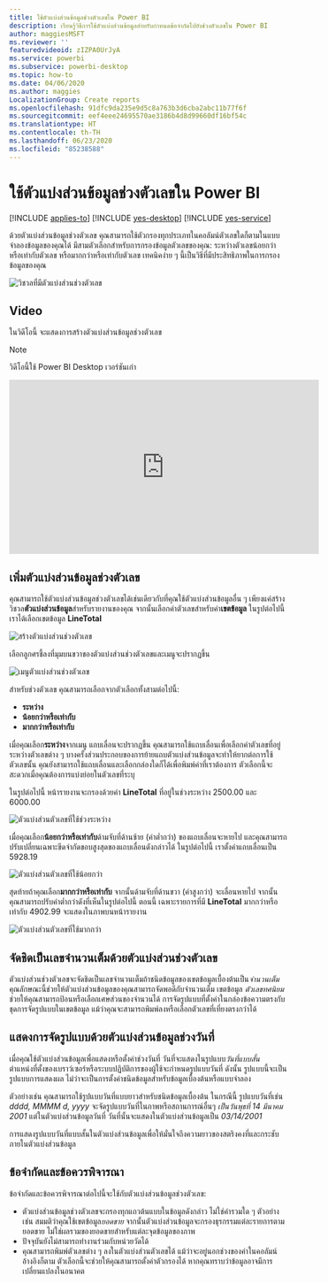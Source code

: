 ```yaml
---
title: ใช้ตัวแบ่งส่วนข้อมูลช่วงตัวเลขใน Power BI
description: เรียนรู้วิธีการใช้ตัวแบ่งส่วนข้อมูลสำหรับกำหนดข้อจำกัดไปยังช่วงตัวเลขใน Power BI
author: maggiesMSFT
ms.reviewer: ''
featuredvideoid: zIZPA0UrJyA
ms.service: powerbi
ms.subservice: powerbi-desktop
ms.topic: how-to
ms.date: 04/06/2020
ms.author: maggies
LocalizationGroup: Create reports
ms.openlocfilehash: 91dfc9da235e9d5c8a763b3d6cba2abc11b77f6f
ms.sourcegitcommit: eef4eee24695570ae3186b4d8d99660df16bf54c
ms.translationtype: HT
ms.contentlocale: th-TH
ms.lasthandoff: 06/23/2020
ms.locfileid: "85238588"
---
```

# <a name="use-the-numeric-range-slicer-in-power-bi"></a>ใช้ตัวแบ่งส่วนข้อมูลช่วงตัวเลขใน Power BI

[!INCLUDE [applies-to](../includes/applies-to.md)] [!INCLUDE [yes-desktop](../includes/yes-desktop.md)] [!INCLUDE [yes-service](../includes/yes-service.md)]

ด้วยตัวแบ่งส่วนข้อมูลช่วงตัวเลข คุณสามารถใช้ตัวกรองทุกประเภทในคอลัมน์ตัวเลขใดก็ตามในแบบจำลองข้อมูลของคุณได้ มีสามตัวเลือกสำหรับการกรองข้อมูลตัวเลขของคุณ: ระหว่างตัวเลขน้อยกว่าหรือเท่ากับตัวเลข หรือมากกว่าหรือเท่ากับตัวเลข เทคนิคง่าย ๆ นี้เป็นวิธีที่มีประสิทธิภาพในการกรองข้อมูลของคุณ

![วิชวลที่มีตัวแบ่งส่วนช่วงตัวเลข](media/desktop-slicer-numeric-range/desktop-slicer-numeric-range-0.png)

## <a name="video"></a>Video

ในวิดีโอนี้ จะแสดงการสร้างตัวแบ่งส่วนข้อมูลช่วงตัวเลข

> [!NOTE]
> วิดีโอนี้ใช้ Power BI Desktop เวอร์ชันเก่า

<iframe width="560" height="315" src="https://www.youtube.com/embed/zIZPA0UrJyA" frameborder="0" allowfullscreen></iframe> 


## <a name="add-a-numeric-range-slicer"></a>เพิ่มตัวแบ่งส่วนข้อมูลช่วงตัวเลข

คุณสามารถใช้ตัวแบ่งส่วนข้อมูลช่วงตัวเลขได้เช่นเดียวกับที่คุณใช้ตัวแบ่งส่วนข้อมูลอื่น ๆ เพียงแค่สร้างวิชวล**ตัวแบ่งส่วนข้อมูล**สำหรับรายงานของคุณ จากนั้นเลือกค่าตัวเลขสำหรับค่า**เขตข้อมูล** ในรูปต่อไปนี้ เราได้เลือกเขตข้อมูล **LineTotal**

![สร้างตัวแบ่งส่วนช่วงตัวเลข](media/desktop-slicer-numeric-range/desktop-slicer-numeric-range-1-create.png)

เลือกลูกศรชี้ลงที่มุมบนขวาของตัวแบ่งส่วนช่วงตัวเลขและเมนูจะปรากฏขึ้น

![เมนูตัวแบ่งส่วนช่วงตัวเลข](media/desktop-slicer-numeric-range/desktop-slicer-numeric-range-2-between.png)

สำหรับช่วงตัวเลข คุณสามารถเลือกจากตัวเลือกทั้งสามต่อไปนี้:

* **ระหว่าง**
* **น้อยกว่าหรือเท่ากับ**
* **มากกว่าหรือเท่ากับ**

เมื่อคุณเลือก**ระหว่าง**จากเมนู แถบเลื่อนจะปรากฏขึ้น คุณสามารถใช้แถบเลื่อนเพื่อเลือกค่าตัวเลขที่อยู่ระหว่างตัวเลขต่าง ๆ บางครั้งส่วนประกอบของการย้ายแถบตัวแบ่งส่วนข้อมูลจะทำให้ยากต่อการใช้ตัวเลขนั้น คุณยังสามารถใช้แถบเลื่อนและเลือกกล่องใดก็ได้เพื่อพิมพ์ค่าที่เราต้องการ ตัวเลือกนี้จะสะดวกเมื่อคุณต้องการแบ่งย่อยในตัวเลขที่ระบุ

ในรูปต่อไปนี้ หน้ารายงานจะกรองด้วยค่า **LineTotal** ที่อยู่ในช่วงระหว่าง 2500.00 และ 6000.00

![ตัวแบ่งส่วนตัวเลขที่ใช้ช่วงระหว่าง](media/desktop-slicer-numeric-range/desktop-slicer-numeric-range-3-between-range.png)

เมื่อคุณเลือก**น้อยกว่าหรือเท่ากับ**ด้ามจับที่ด้านซ้าย (ค่าต่ำกว่า) ของแถบเลื่อนจะหายไป และคุณสามารถปรับเปลี่ยนเฉพาะขีดจำกัดขอบสูงสุดของแถบเลื่อนดังกล่าวได้ ในรูปต่อไปนี้ เราตั้งค่าแถบเลื่อนเป็น 5928.19

![ตัวแบ่งส่วนตัวเลขที่ใช้น้อยกว่า](media/desktop-slicer-numeric-range/desktop-slicer-numeric-range-4-less-than.png)

สุดท้ายถ้าคุณเลือก**มากกว่าหรือเท่ากับ** จากนั้นด้ามจับที่ด้านขวา (ค่าสูงกว่า) จะเลื่อนหายไป จากนั้นคุณสามารถปรับค่าต่ำกว่าดังที่เห็นในรูปต่อไปนี้ ตอนนี้ เฉพาะรายการที่มี **LineTotal** มากกว่าหรือเท่ากับ 4902.99 จะแสดงในภาพบนหน้ารายงาน

![ตัวแบ่งส่วนตัวเลขที่ใช้มากกว่า](media/desktop-slicer-numeric-range/desktop-slicer-numeric-range-5-greater-than.png)

## <a name="snap-to-whole-numbers-with-the-numeric-range-slicer"></a>จัดชิดเป็นเลขจำนวนเต็มด้วยตัวแบ่งส่วนช่วงตัวเลข

ตัวแบ่งส่วนช่วงตัวเลขจะจัดชิดเป็นเลขจำนวนเต็มถ้าชนิดข้อมูลของเขตข้อมูลเบื้องต้นเป็น*จำนวนเต็ม* คุณลักษณะนี้ช่วยให้ตัวแบ่งส่วนข้อมูลของคุณสามารถจัดพอดีกับจำนวนเต็ม เขตข้อมูล *ตัวเลขทศนิยม* ช่วยให้คุณสามารถป้อนหรือเลือกเศษส่วนของจำนวนได้ การจัดรูปแบบที่ตั้งค่าในกล่องข้อความตรงกับชุดการจัดรูปแบบในเขตข้อมูล แม้ว่าคุณจะสามารถพิมพ์ลงหรือเลือกตัวเลขที่เที่ยงตรงกว่าได้

## <a name="display-formatting-with-the-date-range-slicer"></a>แสดงการจัดรูปแบบด้วยตัวแบ่งส่วนข้อมูลช่วงวันที่

เมื่อคุณใช้ตัวแบ่งส่วนข้อมูลเพื่อแสดงหรือตั้งค่าช่วงวันที่ วันที่จะแสดงในรูปแบบ*วันที่แบบสั้น* ตำแหน่งที่ตั้งของเบราว์เซอร์หรือระบบปฏิบัติการของผู้ใช้จะกำหนดรูปแบบวันที่ ดังนั้น รูปแบบนี้จะเป็นรูปแบบการแสดงผล ไม่ว่าจะเป็นการตั้งค่าชนิดข้อมูลสำหรับข้อมูลเบื้องต้นหรือแบบจำลอง

ตัวอย่างเช่น คุณสามารถใช้รูปแบบวันที่แบบยาวสำหรับชนิดข้อมูลเบื้องต้น ในกรณีนี้ รูปแบบวันที่เช่น  *dddd, MMMM d, yyyy* จะจัดรูปแบบวันที่ในภาพหรือสถานการณ์อื่นๆ *เป็นวันพุธที่ 14 มีนาคม 2001* แต่ในตัวแบ่งส่วนข้อมูลวันที่ วันที่นั้นจะแสดงในตัวแบ่งส่วนข้อมูลเป็น *03/14/2001*

การแสดงรูปแบบวันที่แบบสั้นในตัวแบ่งส่วนข้อมูลเพื่อให้มั่นใจถึงความยาวของสตริงคงที่และกระชับภายในตัวแบ่งส่วนข้อมูล

## <a name="limitations-and-considerations"></a>ข้อจำกัดและข้อควรพิจารณา

ข้อจำกัดและข้อควรพิจารณาต่อไปนี้จะใช้กับตัวแบ่งส่วนข้อมูลช่วงตัวเลข:

* ตัวแบ่งส่วนข้อมูลช่วงตัวเลขจะกรองทุกแถวต้นแบบในข้อมูลดังกล่าว ไม่ใช่ค่ารวมใด ๆ ตัวอย่างเช่น สมมติว่าคุณใช้เขตข้อมูล*ยอดขาย* จากนั้นตัวแบ่งส่วนข้อมูลจะกรองธุรกรรมแต่ละรายการตามยอดขาย ไม่ใช่ผลรวมของยอดขายสำหรับแต่ละจุดข้อมูลของภาพ
* ปัจจุบันยังไม่สามารถทำงานร่วมกับหน่วยวัดได้
* คุณสามารถพิมพ์ตัวเลขต่าง ๆ ลงในตัวแบ่งส่วนตัวเลขได้ แม้ว่าจะอยู่นอกช่วงของค่าในคอลัมน์อ้างอิงก็ตาม ตัวเลือกนี้จะช่วยให้คุณสามารถตั้งค่าตัวกรองได้ หากคุณทราบว่าข้อมูลอาจมีการเปลี่ยนแปลงในอนาคต
